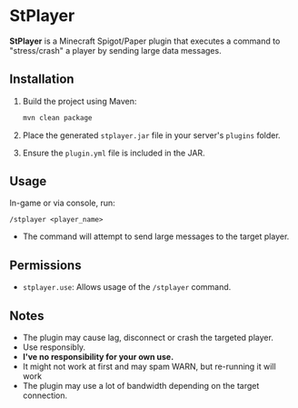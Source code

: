 # StPlayer

**StPlayer** is a Minecraft Spigot/Paper plugin that executes a command to "stress/crash" a player by sending large data messages.

## Installation

1. Build the project using Maven:

   ```bash
   mvn clean package
   ```
2. Place the generated `stplayer.jar` file in your server's `plugins` folder.
3. Ensure the `plugin.yml` file is included in the JAR.

## Usage

In-game or via console, run:

```
/stplayer <player_name>
```

- The command will attempt to send large messages to the target player.

## Permissions

- `stplayer.use`: Allows usage of the `/stplayer` command.

## Notes

- The plugin may cause lag, disconnect or crash the targeted player.
- Use responsibly.
- **I've no responsibility for your own use.**
- It might not work at first and may spam WARN, but re-running it will work
- The plugin may use a lot of bandwidth depending on the target connection.

